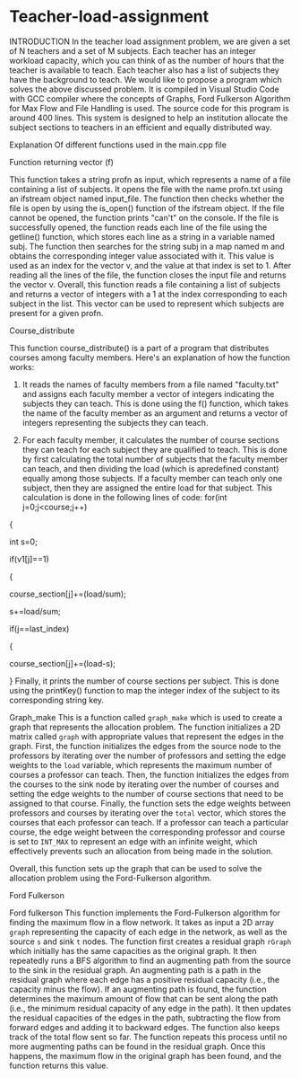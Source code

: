 # Teacher-load-assignment

INTRODUCTION
In the teacher load assignment problem, we are given a set of N teachers and a set of M subjects. Each teacher has an integer workload capacity, which you can 
think of as the number of hours that the teacher is available to teach. Each teacher also has a list of subjects they have the background to teach. We would like to propose a program which solves the above discussed problem. It is compiled in Visual Studio Code with GCC compiler where the concepts of Graphs, Ford Fulkerson Algorithm for Max Flow and File Handling is used. The source code for this program is around 400 lines. This system is designed to help an institution allocate the subject sections to teachers in an efficient and equally distributed way.

Explanation Of different functions used in the main.cpp file 


Function returning vector (f)

This function takes a string profn as input, which represents a name of a file containing a list of subjects. It opens the file with the name profn.txt using an ifstream object named input_file. The function then checks whether the file is open by using the is_open() function of the ifstream object. If the file cannot be opened, the function prints "can't" on the console. If the file is successfully opened, the function reads each line of the file using the getline() function, which stores each line as a string in a variable named subj. The function then searches for the string subj in a map named m and obtains the corresponding integer value associated with it. This value is used as an index for the vector v, and the value at that index is set to 1. After reading all the lines of the file, the function closes the input file and returns the vector v. Overall, this function reads a file containing a list of subjects and returns a vector of integers with a 1 at the index corresponding to each subject in the list. This vector can be used to represent which subjects are present for a given profn.


Course_distribute

This function course_distribute() is a part of a program that distributes courses among faculty members. Here's an explanation of how the function works:

1. It reads the names of faculty members from a file named "faculty.txt" and assigns each faculty member a vector of integers indicating the subjects they can teach. This is done using the f() function, which takes the name of the faculty member as an argument and returns a vector of integers representing the subjects they can teach.

2. For each faculty member, it calculates the number of course sections they can teach for each subject they are qualified to teach. This is done by first calculating the total number of subjects that the faculty member can teach, and then dividing the load (which is apredefined constant) equally among those subjects. If a faculty member can teach only one subject, then they are assigned the entire load for that subject. This calculation is done in the following lines of code:
for(int j=0;j<course;j++)

{

int s=0;

if(v1[j]==1)

{




course_section[j]+=(load/sum);

s+=load/sum;

if(j==last_index)

{

course_section[j]+=(load-s);

}
Finally, it prints the number of course sections per subject. This is done using the printKey() function to map the integer index of the subject to its corresponding string key.


Graph_make
This is a function called `graph_make` which is used to create a graph that represents the allocation problem. The function initializes a 2D matrix called `graph` with appropriate values that represent the edges in the graph. First, the function initializes the edges from the source node to the professors by iterating over the number of professors and setting the edge weights to the `load` variable, which represents the maximum number of courses a professor can teach. Then, the function initializes the edges from the courses to the sink node by iterating over the number of courses and setting the edge weights to the number of course sections that need to be assigned to that course. Finally, the function sets the edge weights between professors and courses by iterating over the `total` vector, which stores the courses that each professor can teach. If a professor can teach a particular course, the edge weight between the corresponding professor and course is set to `INT_MAX` to represent an edge with an infinite weight, which effectively prevents such an allocation from being made in the solution.

Overall, this function sets up the graph that can be used to solve the allocation problem using the Ford-Fulkerson algorithm.


Ford Fulkerson

Ford fulkerson This function implements the Ford-Fulkerson algorithm for finding the maximum flow in a flow network. It takes as input a 2D array `graph` representing the capacity of each edge in the network, as well as the source `s` and sink `t` nodes. The function first creates a residual graph `rGraph` which initially has the same capacities as the original graph. It then repeatedly runs a BFS algorithm to find an augmenting path from the source to the sink in the residual graph. An augmenting path is a path in the residual graph where each edge has a positive residual capacity (i.e., the capacity minus the flow). If an augmenting path is found, the function determines the maximum amount of flow that can be sent along the path (i.e., the minimum residual capacity of any edge in the path). It then updates the residual capacities of the edges in the path, subtracting the flow from forward edges and adding it to backward edges. The function also keeps track of the total flow sent so far. The function repeats this process until no more augmenting paths can be found in the residual graph. Once this happens, the maximum flow in the original graph has been found, and the function returns this value.














